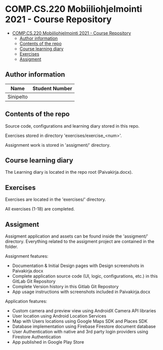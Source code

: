 # COMP.CS.220 Mobiiliohjelmointi 2021 - Course Repository

- [COMP.CS.220 Mobiiliohjelmointi 2021 - Course Repository](#compcs220-mobiiliohjelmointi-2021---course-repository)
  - [Author information](#author-information)
  - [Contents of the repo](#contents-of-the-repo)
  - [Course learning diary](#course-learning-diary)
  - [Exercises](#exercises)
  - [Assigment](#assigment)

## Author information

|      Name     	|  Student Number 	|
|  ---------------	| ----------------	|
|    Sinipelto 	    |               	|

## Contents of the repo

Source code, configurations and learning diary stored in this repo. 

Exercises stored in directory 'exercises/exercise_\<num\>'.

Assignment work is stored in 'assigment/' directory.

## Course learning diary

The Learning diary is located in the repo root (Paivakirja.docx).

## Exercises

Exercises are located in the 'exercises/' directory.

All exercises (1-18) are completed.

## Assigment

Assigment application and assets can be found inside the 'assigment/' directory. Everything related to the assigment project are contained in the folder.

Assignment features:
- Documentation & Initial Design pages with Design screenshots in Paivakirja.docx
- Complete application source code (UI, logic, configurations, etc.) in this GitLab Git Repository
- Complete Version history in this Gitlab Git Repostory
- App usage instructions with screenshots included in Paivakirja.docx

Application features:
- Custom camera and preview view using AndroidX Camera API libraries
- User location using Android Location Services
- Map with Users locations using Google Maps SDK and Places SDK
- Database implementation using Firebase Firestore document database
- User Authentication with native and 3rd party login providers using Firestore Authentication
- App published in Google Play Store
